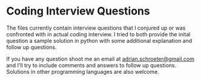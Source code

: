 Coding Interview Questions
=========

The files currently contain interview questions that I conjured up or was confronted with in actual coding interview.
I tried to both provide the inital question a sample solution in python with some additional explanation and follow up questions.

If you have any question shoot me an email at adrian.schroeter@gmail.com and I'll try to include comments and answers to follow up questions. Solutions in other programming languages are also welcome.
